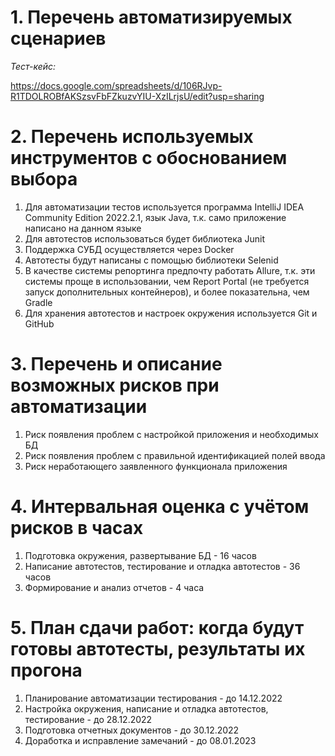 # 1. Перечень автоматизируемых сценариев

*Тест-кейс:*

https://docs.google.com/spreadsheets/d/106RJvp-R1TDOLROBfAKSzsvFbFZkuzvYIU-XzILrjsU/edit?usp=sharing

# 2. Перечень используемых инструментов с обоснованием выбора

1) Для автоматизации тестов используется программа IntelliJ IDEA Community Edition 2022.2.1, язык Java, т.к. само приложение написано на данном языке
1) Для автотестов использоваться будет библиотека Junit
1) Поддержка СУБД осуществляется через Docker
1) Автотесты будут написаны с помощью библиотеки Selenid
1) В качестве системы репортинга предпочту работать Allure, т.к. эти системы проще в использовании, чем Report Portal (не требуется запуск дополнительных контейнеров), и более показательна, чем Gradle
1) Для хранения автотестов и настроек окружения используется Git и GitHub

# 3. Перечень и описание возможных рисков при автоматизации

1) Риск появления проблем с настройкой приложения и необходимых БД
1) Риск появления проблем с правильной идентификацией полей ввода
1) Риск неработающего заявленного функционала приложения

# 4. Интервальная оценка с учётом рисков в часах

1) Подготовка окружения, развертывание БД - 16 часов
1) Написание автотестов, тестирование и отладка автотестов - 36 часов
1) Формирование и анализ отчетов - 4 часа

# 5. План сдачи работ: когда будут готовы автотесты, результаты их прогона

1) Планирование автоматизации тестирования - до 14.12.2022
1) Настройка окружения, написание и отладка автотестов, тестирование - до 28.12.2022
1) Подготовка отчетных документов - до 30.12.2022
1) Доработка и исправление замечаний - до 08.01.2023